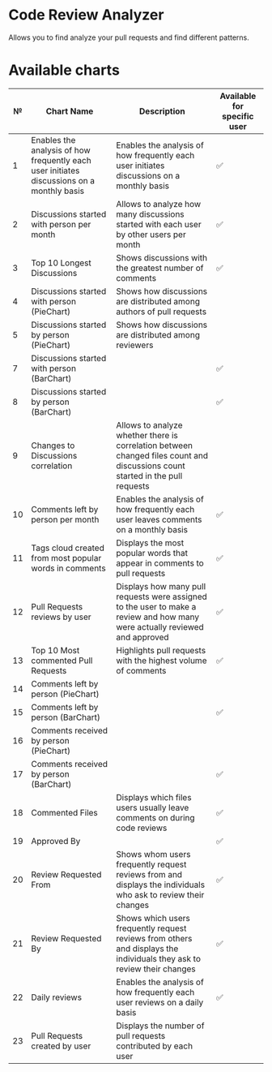 # Code Review Analyzer

Allows you to find analyze your pull requests and find different patterns.

# Available charts

| №   | Chart Name                                                                                | Description                                                                                                                   | Available for specific user |
| --- | ----------------------------------------------------------------------------------------- | ----------------------------------------------------------------------------------------------------------------------------- | --------------------------- |
| 1   | Enables the analysis of how frequently each user initiates discussions on a monthly basis | Enables the analysis of how frequently each user initiates discussions on a monthly basis                                     | ✅                          |
| 2   | Discussions started with person per month                                                 | Allows to analyze how many discussions started with each user by other users per month                                        | ✅                          |
| 3   | Top 10 Longest Discussions                                                                | Shows discussions with the greatest number of comments                                                                        | ✅                          |
| 4   | Discussions started with person (PieChart)                                                | Shows how discussions are distributed among authors of pull requests                                                          |                             |
| 5   | Discussions started by person (PieChart)                                                  | Shows how discussions are distributed among reviewers                                                                         |                             |
| 7   | Discussions started with person (BarChart)                                                |                                                                                                                               | ✅                          |
| 8   | Discussions started by person (BarChart)                                                  |                                                                                                                               | ✅                          |
| 9   | Changes to Discussions correlation                                                        | Allows to analyze whether there is correlation between changed files count and discussions count started in the pull requests |                             |
| 10  | Comments left by person per month                                                         | Enables the analysis of how frequently each user leaves comments on a monthly basis                                           | ✅                          |
| 11  | Tags cloud created from most popular words in comments                                    | Displays the most popular words that appear in comments to pull requests                                                      | ✅                          |
| 12  | Pull Requests reviews by user                                                             | Displays how many pull requests were assigned to the user to make a review and how many were actually reviewed and approved   | ✅                          |
| 13  | Top 10 Most commented Pull Requests                                                       | Highlights pull requests with the highest volume of comments                                                                  | ✅                          |
| 14  | Comments left by person (PieChart)                                                        |                                                                                                                               |                             |
| 15  | Comments left by person (BarChart)                                                        |                                                                                                                               | ✅                          |
| 16  | Comments received by person (PieChart)                                                    |                                                                                                                               |                             |
| 17  | Comments received by person (BarChart)                                                    |                                                                                                                               | ✅                          |
| 18  | Commented Files                                                                           | Displays which files users usually leave comments on during code reviews                                                      | ✅                          |
| 19  | Approved By                                                                               |                                                                                                                               | ✅                          |
| 20  | Review Requested From                                                                     | Shows whom users frequently request reviews from and displays the individuals who ask to review their changes                 | ✅                          |
| 21  | Review Requested By                                                                       | Shows which users frequently request reviews from others and displays the individuals they ask to review their changes        | ✅                          |
| 22  | Daily reviews                                                                             | Enables the analysis of how frequently each user reviews on a daily basis                                                     | ✅                          |
| 23  | Pull Requests created by user                                                             | Displays the number of pull requests contributed by each user                                                                 |                             |
